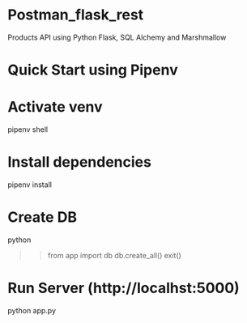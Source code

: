 # Postman_flask_rest
Products API using Python Flask, SQL Alchemy and Marshmallow

# Quick Start using Pipenv

# Activate venv
 pipenv shell

# Install dependencies
 pipenv install

# Create DB
 python
>> from app import db
>> db.create_all()
>> exit()

# Run Server (http://localhst:5000)
python app.py

